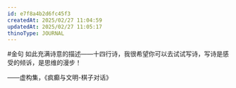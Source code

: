 ```yaml
---
id: e7f8a4b2d6fc45f3
createdAt: 2025/02/27 11:04:59
updatedAt: 2025/02/27 11:05:17
thinoType: JOURNAL
---
```

#金句 如此充满诗意的描述——十四行诗，我很希望你可以去试试写诗，写诗是感受的倾诉，是思维的漫步！

——虚构集，《疯癫与文明-棋子对话》